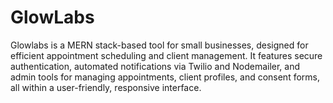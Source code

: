# GlowLabs
Glowlabs is a MERN stack-based tool for small businesses, designed for efficient appointment scheduling and client management. It features secure authentication, automated notifications via Twilio and Nodemailer, and admin tools for managing appointments, client profiles, and consent forms, all within a user-friendly, responsive interface.
